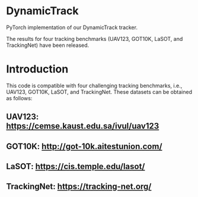 # DynamicTrack

PyTorch implementation of our DynamicTrack tracker.

The results for four tracking benchmarks (UAV123, GOT10K, LaSOT, and TrackingNet) have been released. 

# Introduction

This code is compatible with four challenging tracking benchmarks, i.e., UAV123, GOT10K, LaSOT, and TrackingNet. 
These datasets can be obtained as follows:
## UAV123: https://cemse.kaust.edu.sa/ivul/uav123
## GOT10K: http://got-10k.aitestunion.com/
## LaSOT: https://cis.temple.edu/lasot/
## TrackingNet: https://tracking-net.org/
